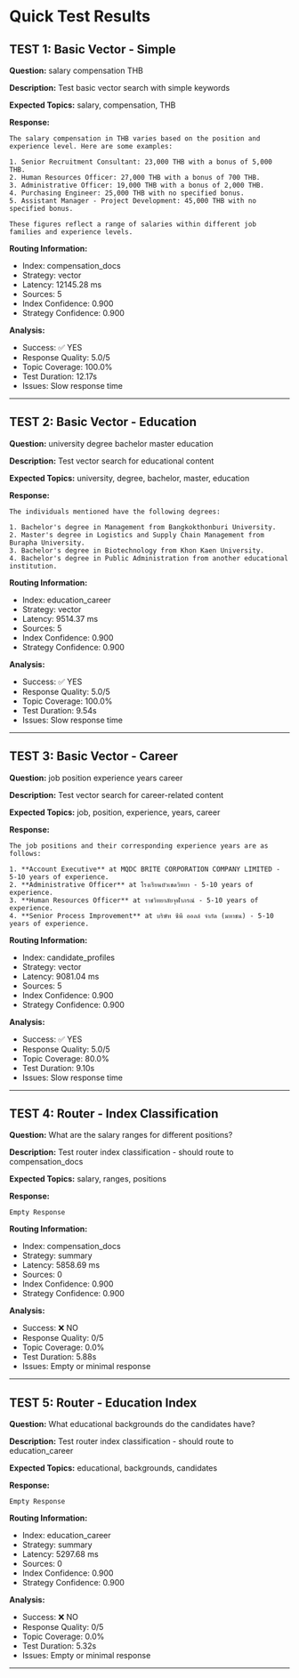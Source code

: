 # Quick Test Results


## TEST 1: Basic Vector - Simple

**Question:** salary compensation THB

**Description:** Test basic vector search with simple keywords

**Expected Topics:** salary, compensation, THB

**Response:**
```
The salary compensation in THB varies based on the position and experience level. Here are some examples:

1. Senior Recruitment Consultant: 23,000 THB with a bonus of 5,000 THB.
2. Human Resources Officer: 27,000 THB with a bonus of 700 THB.
3. Administrative Officer: 19,000 THB with a bonus of 2,000 THB.
4. Purchasing Engineer: 25,000 THB with no specified bonus.
5. Assistant Manager - Project Development: 45,000 THB with no specified bonus. 

These figures reflect a range of salaries within different job families and experience levels.
```

**Routing Information:**
- Index: compensation_docs
- Strategy: vector
- Latency: 12145.28 ms
- Sources: 5
- Index Confidence: 0.900
- Strategy Confidence: 0.900

**Analysis:**
- Success: ✅ YES
- Response Quality: 5.0/5
- Topic Coverage: 100.0%
- Test Duration: 12.17s
- Issues: Slow response time

---

## TEST 2: Basic Vector - Education

**Question:** university degree bachelor master education

**Description:** Test vector search for educational content

**Expected Topics:** university, degree, bachelor, master, education

**Response:**
```
The individuals mentioned have the following degrees:

1. Bachelor's degree in Management from Bangkokthonburi University.
2. Master's degree in Logistics and Supply Chain Management from Burapha University.
3. Bachelor's degree in Biotechnology from Khon Kaen University.
4. Bachelor's degree in Public Administration from another educational institution.
```

**Routing Information:**
- Index: education_career
- Strategy: vector
- Latency: 9514.37 ms
- Sources: 5
- Index Confidence: 0.900
- Strategy Confidence: 0.900

**Analysis:**
- Success: ✅ YES
- Response Quality: 5.0/5
- Topic Coverage: 100.0%
- Test Duration: 9.54s
- Issues: Slow response time

---

## TEST 3: Basic Vector - Career

**Question:** job position experience years career

**Description:** Test vector search for career-related content

**Expected Topics:** job, position, experience, years, career

**Response:**
```
The job positions and their corresponding experience years are as follows:

1. **Account Executive** at MQDC BRITE CORPORATION COMPANY LIMITED - 5-10 years of experience.
2. **Administrative Officer** at โรงเรียนบัวเชดวิทยา - 5-10 years of experience.
3. **Human Resources Officer** at ราชวิทยาลัยจุฬาภรณ์ - 5-10 years of experience.
4. **Senior Process Improvement** at บริษัท ซีพี ออลล์ จำกัด (มหาชน) - 5-10 years of experience.
```

**Routing Information:**
- Index: candidate_profiles
- Strategy: vector
- Latency: 9081.04 ms
- Sources: 5
- Index Confidence: 0.900
- Strategy Confidence: 0.900

**Analysis:**
- Success: ✅ YES
- Response Quality: 5.0/5
- Topic Coverage: 80.0%
- Test Duration: 9.10s
- Issues: Slow response time

---

## TEST 4: Router - Index Classification

**Question:** What are the salary ranges for different positions?

**Description:** Test router index classification - should route to compensation_docs

**Expected Topics:** salary, ranges, positions

**Response:**
```
Empty Response
```

**Routing Information:**
- Index: compensation_docs
- Strategy: summary
- Latency: 5858.69 ms
- Sources: 0
- Index Confidence: 0.900
- Strategy Confidence: 0.900

**Analysis:**
- Success: ❌ NO
- Response Quality: 0/5
- Topic Coverage: 0.0%
- Test Duration: 5.88s
- Issues: Empty or minimal response

---

## TEST 5: Router - Education Index

**Question:** What educational backgrounds do the candidates have?

**Description:** Test router index classification - should route to education_career

**Expected Topics:** educational, backgrounds, candidates

**Response:**
```
Empty Response
```

**Routing Information:**
- Index: education_career
- Strategy: summary
- Latency: 5297.68 ms
- Sources: 0
- Index Confidence: 0.900
- Strategy Confidence: 0.900

**Analysis:**
- Success: ❌ NO
- Response Quality: 0/5
- Topic Coverage: 0.0%
- Test Duration: 5.32s
- Issues: Empty or minimal response

---

